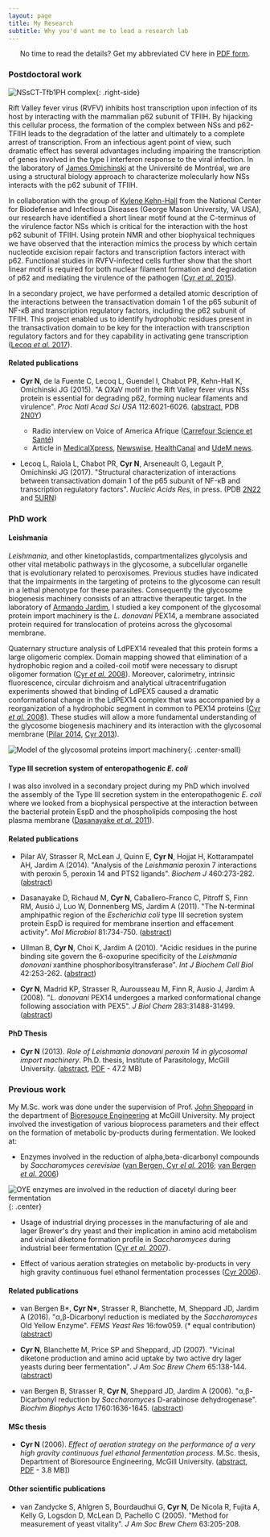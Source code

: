 ```yaml
---
layout: page
title: My Research
subtitle: Why you'd want me to lead a research lab
---
```


<p style="text-align: center;">No time to read the details? Get my abbreviated CV here in <a href="/pdf/NormandCyrCV.pdf">PDF form</a>.</p>

### Postdoctoral work

![NSsCT-Tfb1PH complex](/img/structure-zoom.png){: .right-side}

Rift Valley fever virus (RVFV) inhibits host transcription upon infection of its host by interacting with the mammalian p62 subunit of TFIIH. By hijacking this cellular process, the formation of the complex between NSs and p62-TFIIH leads to the degradation of the latter and ultimately to a complete arrest of transcription. From an infectious agent point of view, such dramatic effect has several advantages including impairing the transcription of genes involved in the type I interferon response to the viral infection. In the laboratory of [James Omichinski](http://biochimie.umontreal.ca/en/department/professors/james-g-omichinski/) at the Université de Montréal, we are using a structural biology approach to characterize molecularly how NSs interacts with the p62 subunit of TFIIH.

In collaboration with the group of [Kylene Kehn-Hall](http://ncbid.cos.gmu.edu/faculty-profiles/kylene-kehn-hall/) from the National Center for Biodefense and Infectious Diseases (George Mason University, VA USA), our research have identified a short linear motif found at the C-terminus of the virulence factor NSs which is critical for the interaction with the host p62 subunit of TFIIH. Using protein NMR and other biophysical techniques we have observed that the interaction mimics the process by which certain nucleotide excision repair factors and transcription factors interact with p62. Functional studies in RVFV-infected cells further show that the short linear motif is required for both nuclear filament formation and degradation of p62 and mediating the virulence of the pathogen ([Cyr *et al.* 2015](#postdocpub)).

In a secondary project, we have performed a detailed atomic description of the interactions between the transactivation domain 1 of the p65 subunit of NF-κB and transcription regulatory factors, including the p62 subunit of TFIIH. This project enabled us to identify hydrophobic residues present in the transactivation domain to be key for the interaction with transcription regulatory factors and for they capability in activating gene transcription ([Lecoq *et al.* 2017](#postdocpub)).

<a name="postdocpub"></a>

#### Related publications

- **Cyr N**, de la Fuente C, Lecoq L, Guendel I, Chabot PR, Kehn-Hall K, Omichinski JG (2015). "A ΩXaV motif in the Rift Valley fever virus NSs protein is essential for degrading p62, forming nuclear filaments and virulence". *Proc Natl Acad Sci USA* 112:6021-6026. ([abstract](https://www.ncbi.nlm.nih.gov/pubmed/25918396), PDB [2N0Y](http://www.rcsb.org/pdb/explore/explore.do?structureId=2N0Y))
  - Radio interview on Voice of America Afrique ([Carrefour Science et Santé](http://www.voaafrique.com/a/des-chercheurs-auraient-detecte-un-talon-dachille-de-virus-a-fievres-hemorragiques/2772872.html))
  - Article in [MedicalXpress](https://medicalxpress.com/news/2015-05-rift-valley-fever-virus-proteins.html), [Newswise](http://www.newswise.com/articles/damming-and-damning-haemorrhagic-diseases), [HealthCanal](http://www.healthcanal.com/infections/63480-damming-and-damning-haemorrhagic-diseases.html) and [UdeM news](http://medecine.umontreal.ca/2015/05/11/endiguer-les-fievres-hemorragiques-une-fois-pour-toutes/).


- Lecoq L, Raiola L, Chabot PR, **Cyr N**, Arseneault G, Legault P, Omichinski JG (2017). "Structural
characterization of interactions between transactivation domain 1 of the p65 subunit of NF-κB and
transcription regulatory factors". *Nucleic Acids Res*, in press. (PDB [2N22](http://www.rcsb.org/pdb/explore/explore.do?structureId=2N22) and [5URN](http://www.rcsb.org/pdb/results/results.do?tabtoshow=Unreleased&qrid=90A7CB68))

### PhD work

#### Leishmania

*Leishmania*, and other kinetoplastids, compartmentalizes glycolysis and other vital metabolic pathways in the glycosome, a subcellular organelle that is evolutionary related to peroxisomes.  Previous studies have indicated that the impairments in the targeting of proteins to the glycosome can result in a lethal phenotype for these parasites.  Consequently the glycosome biogenesis machinery consists of an attractive therapeutic target.  In the laboratory of [Armando Jardim](https://www.mcgill.ca/parasitology/faculty/jardim), I studied a key component of the glycosomal protein import machinery is the *L. donovani* PEX14, a membrane associated protein required for translocation of proteins across the glycosomal membrane.

Quaternary structure analysis of LdPEX14 revealed that this protein forms a large oligomeric complex. Domain mapping showed that elimination of a hydrophobic region and a coiled-coil motif were necessary to disrupt oligomer formation ([Cyr *et al.* 2008](#phdpub)).  Moreover, calorimetry, intrinsic fluorescence, circular dichroism and analytical ultracentrifugation experiments showed that binding of LdPEX5 caused a dramatic conformational change in the LdPEX14 complex that was accompanied by a reorganization of a hydrophobic segment in common to PEX14 proteins ([Cyr *et al.* 2008](#phdpub)).  These studies will allow a more fundamental understanding of the glycosome biogenesis machinery and its interaction with the glycosomal membrane ([Pilar 2014](#phdpub), [Cyr 2013](#phdthesispub)).  

![Model of the glycosomal proteins import machinery](/img/glycosome-import-model.png){: .center-small}

#### Type III secretion system of enteropathogenic *E. coli*

I was also involved in a secondary project during my PhD which involved the assembly of the Type III secretion system in the enteropathogenic *E. coli* where we looked from a biophysical perspective at the interaction between the bacterial protein EspD and the phospholipids composing the host plasma membrane ([Dasanayake *et al.* 2011](#phdpub)).

<a name="phdpub"></a>

#### Related publications

- Pilar AV, Strasser R, McLean J, Quinn E, **Cyr N**, Hojjat H, Kottarampatel AH, Jardim A (2014). "Analysis of the *Leishmania* peroxin 7 interactions with peroxin 5, peroxin 14 and PTS2 ligands". *Biochem J* 460:273-282. ([abstract](https://www.ncbi.nlm.nih.gov/pubmed/24635481))

- Dasanayake D, Richaud M, **Cyr N**, Caballero-Franco C, Pitroff S, Finn RM, Ausió J, Luo W, Donnenberg MS, Jardim A (2011). "The N-terminal amphipathic region of the *Escherichia coli* type III secretion system protein EspD is required for membrane insertion and effacement activity". *Mol Microbiol* 81:734-750. ([abstract](http://www.ncbi.nlm.nih.gov/pubmed/21651628))

- Ullman B, **Cyr N**, Choi K, Jardim A (2010). "Acidic residues in the purine binding site govern the 6-oxopurine specificity of the *Leishmania donovani* xanthine phosphoribosyltransferase". *Int J Biochem Cell Biol* 42:253-262. ([abstract](http://www.ncbi.nlm.nih.gov/pubmed/19861168))

- **Cyr N**, Madrid KP, Strasser R, Aurousseau M, Finn R, Ausio J, Jardim A (2008). "*L. donovani* PEX14 undergoes a marked conformational change following association with PEX5". *J Biol Chem* 283:31488-31499. ([abstract](http://www.ncbi.nlm.nih.gov/pubmed/18718908))

<a name="phdthesispub"></a>

#### PhD Thesis

- **Cyr N** (2013). *Role of Leishmania donovani peroxin 14 in glycosomal import machinery*. Ph.D. thesis, Institute of Parasitology, McGill University. ([abstract](http://digitool.library.mcgill.ca/R/F4YENNG1XGG4BUREAC9AYNE7TNXKVX33DJKJDUV9UD3MT9QL77-00134?func=dbin-jump-full&silo_library=GEN01&object_id=114123), [PDF](/pdf/CyrN_PhDThesis.pdf) - 47.2 MB)

### Previous work

My M.Sc. work was done under the supervision of Prof. [John Sheppard](https://fbns.ncsu.edu/faculty-directory/john-sheppard/) in the department of [Bioresouce Engineering](http://www.mcgill.ca/bioeng/home) at McGill University. My project involved the investigation of various bioprocess parameters and their effect on the formation of metabolic by-products during fermentation. We looked at:

- Enzymes involved in the reduction of alpha,beta-dicarbonyl compounds by *Saccharomyces cerevisiae* ([van Bergen, Cyr *el al.* 2016](#mscpub); [van Bergen *et al.* 2006](#mscpub))

![OYE enzymes are involved in the reduction of diacetyl during beer fermentation](/img/diacetyl-oye.png){: .center}

- Usage of industrial drying processes in the manufacturing of ale and lager Brewer's dry yeast and their implication in amino acid metabolism and vicinal diketone formation profile in *Saccharomyces* during industrial beer fermentation ([Cyr *et al.* 2007](#mscpub)).

- Effect of various aeration strategies on metabolic by-products in very high gravity continuous fuel ethanol fermentation processes ([Cyr 2006](#mscthesispub)).

<a name="mscpub"></a>

#### Related publications

- van Bergen B*, **Cyr N\***, Strasser R, Blanchette, M, Sheppard JD, Jardim A (2016). "α,β-Dicarbonyl reduction is mediated by the *Saccharomyces* Old Yellow Enzyme". *FEMS Yeast Res* 16:fow059. (* equal contribution) ([abstract](https://www.ncbi.nlm.nih.gov/pubmed/27400981))

- **Cyr N**, Blanchette M, Price SP and Sheppard, JD (2007). "Vicinal diketone production and amino acid uptake by two active dry lager yeasts during beer fermentation". *J Am Soc Brew Chem* 65:138-144. ([abstract](http://dx.doi.org/10.1094/ASBCJ-2007-0515-01))

- van Bergen B, Strasser R, **Cyr N**, Sheppard JD, Jardim A (2006). "α,β-Dicarbonyl reduction by *Saccharomyces* D-arabinose dehydrogenase". *Biochim Biophys Acta* 1760:1636-1645. ([abstract](http://www.ncbi.nlm.nih.gov/pubmed/17030441))

<a name="mscthesispub"></a>

#### MSc thesis

- **Cyr N** (2006). *Effect of aeration strategy on the performance of a very high gravity continuous fuel ethanol fermentation process.* M.Sc. thesis, Department of Bioresource Engineering, McGill University. ([abstract](http://digitool.library.mcgill.ca/R/F4YENNG1XGG4BUREAC9AYNE7TNXKVX33DJKJDUV9UD3MT9QL77-02090?func=dbin-jump-full&silo_library=GEN01&object_id=100789), [PDF](/pdf/CyrN_MScThesis.pdf) - 3.8 MB])

#### Other scientific publications

- van Zandycke S, Ahlgren S, Bourdaudhui G, **Cyr N**, De Nicola R, Fujita A, Kelly G, Logsdon D, McLean D, Pachello C (2005). "Method for measurement of yeast vitality". *J Am Soc Brew Chem* 63:205-208.
